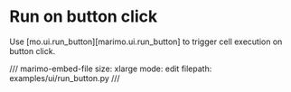 # Run on button click

Use [mo.ui.run_button][marimo.ui.run_button] to trigger cell execution on button click.

/// marimo-embed-file
    size: xlarge
    mode: edit
    filepath: examples/ui/run_button.py
///
